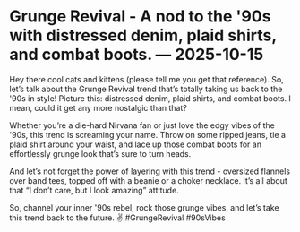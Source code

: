 # Grunge Revival - A nod to the '90s with distressed denim, plaid shirts, and combat boots. — 2025-10-15

Hey there cool cats and kittens (please tell me you get that reference). So, let’s talk about the Grunge Revival trend that’s totally taking us back to the '90s in style! Picture this: distressed denim, plaid shirts, and combat boots. I mean, could it get any more nostalgic than that?

Whether you’re a die-hard Nirvana fan or just love the edgy vibes of the '90s, this trend is screaming your name. Throw on some ripped jeans, tie a plaid shirt around your waist, and lace up those combat boots for an effortlessly grunge look that’s sure to turn heads.

And let’s not forget the power of layering with this trend - oversized flannels over band tees, topped off with a beanie or a choker necklace. It’s all about that “I don’t care, but I look amazing” attitude.

So, channel your inner '90s rebel, rock those grunge vibes, and let’s take this trend back to the future. ✌️ #GrungeRevival #90sVibes